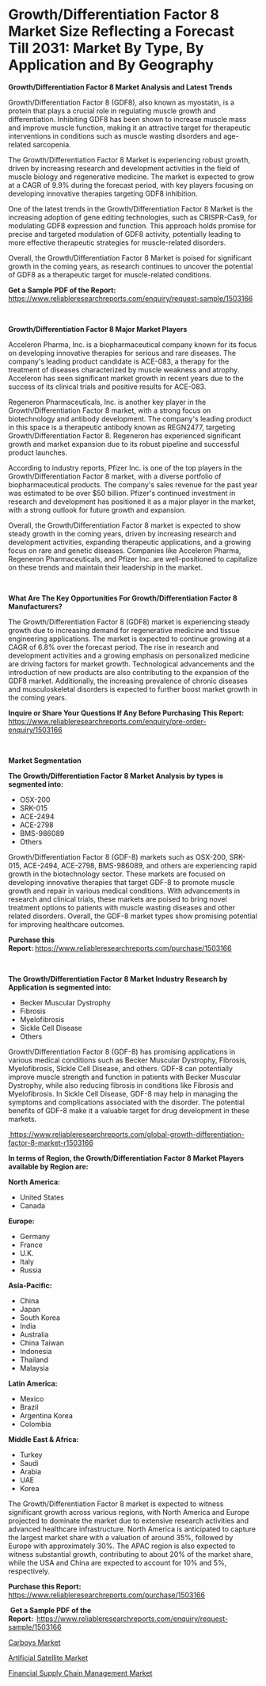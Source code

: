 <p><h1>Growth/Differentiation Factor 8 Market Size Reflecting a Forecast Till 2031: Market By Type, By Application and By Geography</h1></p><p><strong>Growth/Differentiation Factor 8 Market Analysis and Latest Trends</strong></p>
<p><p>Growth/Differentiation Factor 8 (GDF8), also known as myostatin, is a protein that plays a crucial role in regulating muscle growth and differentiation. Inhibiting GDF8 has been shown to increase muscle mass and improve muscle function, making it an attractive target for therapeutic interventions in conditions such as muscle wasting disorders and age-related sarcopenia.</p><p>The Growth/Differentiation Factor 8 Market is experiencing robust growth, driven by increasing research and development activities in the field of muscle biology and regenerative medicine. The market is expected to grow at a CAGR of 9.9% during the forecast period, with key players focusing on developing innovative therapies targeting GDF8 inhibition.</p><p>One of the latest trends in the Growth/Differentiation Factor 8 Market is the increasing adoption of gene editing technologies, such as CRISPR-Cas9, for modulating GDF8 expression and function. This approach holds promise for precise and targeted modulation of GDF8 activity, potentially leading to more effective therapeutic strategies for muscle-related disorders.</p><p>Overall, the Growth/Differentiation Factor 8 Market is poised for significant growth in the coming years, as research continues to uncover the potential of GDF8 as a therapeutic target for muscle-related conditions.</p></p>
<p><strong>Get a Sample PDF of the Report:&nbsp;</strong> <a href="https://www.reliableresearchreports.com/enquiry/request-sample/1503166">https://www.reliableresearchreports.com/enquiry/request-sample/1503166</a></p>
<p>&nbsp;</p>
<p><strong>Growth/Differentiation Factor 8 Major Market Players</strong></p>
<p><p>Acceleron Pharma, Inc. is a biopharmaceutical company known for its focus on developing innovative therapies for serious and rare diseases. The company's leading product candidate is ACE-083, a therapy for the treatment of diseases characterized by muscle weakness and atrophy. Acceleron has seen significant market growth in recent years due to the success of its clinical trials and positive results for ACE-083.</p><p>Regeneron Pharmaceuticals, Inc. is another key player in the Growth/Differentiation Factor 8 market, with a strong focus on biotechnology and antibody development. The company's leading product in this space is a therapeutic antibody known as REGN2477, targeting Growth/Differentiation Factor 8. Regeneron has experienced significant growth and market expansion due to its robust pipeline and successful product launches.</p><p>According to industry reports, Pfizer Inc. is one of the top players in the Growth/Differentiation Factor 8 market, with a diverse portfolio of biopharmaceutical products. The company's sales revenue for the past year was estimated to be over $50 billion. Pfizer's continued investment in research and development has positioned it as a major player in the market, with a strong outlook for future growth and expansion.</p><p>Overall, the Growth/Differentiation Factor 8 market is expected to show steady growth in the coming years, driven by increasing research and development activities, expanding therapeutic applications, and a growing focus on rare and genetic diseases. Companies like Acceleron Pharma, Regeneron Pharmaceuticals, and Pfizer Inc. are well-positioned to capitalize on these trends and maintain their leadership in the market.</p></p>
<p>&nbsp;</p>
<p><strong>What Are The Key Opportunities For Growth/Differentiation Factor 8 Manufacturers?</strong></p>
<p><p>The Growth/Differentiation Factor 8 (GDF8) market is experiencing steady growth due to increasing demand for regenerative medicine and tissue engineering applications. The market is expected to continue growing at a CAGR of 6.8% over the forecast period. The rise in research and development activities and a growing emphasis on personalized medicine are driving factors for market growth. Technological advancements and the introduction of new products are also contributing to the expansion of the GDF8 market. Additionally, the increasing prevalence of chronic diseases and musculoskeletal disorders is expected to further boost market growth in the coming years.</p></p>
<p><strong>Inquire or Share Your Questions If Any Before Purchasing This Report:</strong> <a href="https://www.reliableresearchreports.com/enquiry/pre-order-enquiry/1503166">https://www.reliableresearchreports.com/enquiry/pre-order-enquiry/1503166</a></p>
<p>&nbsp;</p>
<p><strong>Market Segmentation</strong></p>
<p><strong>The Growth/Differentiation Factor 8 Market Analysis by types is segmented into:</strong></p>
<p><ul><li>OSX-200</li><li>SRK-015</li><li>ACE-2494</li><li>ACE-2798</li><li>BMS-986089</li><li>Others</li></ul></p>
<p><p>Growth/Differentiation Factor 8 (GDF-8) markets such as OSX-200, SRK-015, ACE-2494, ACE-2798, BMS-986089, and others are experiencing rapid growth in the biotechnology sector. These markets are focused on developing innovative therapies that target GDF-8 to promote muscle growth and repair in various medical conditions. With advancements in research and clinical trials, these markets are poised to bring novel treatment options to patients with muscle wasting diseases and other related disorders. Overall, the GDF-8 market types show promising potential for improving healthcare outcomes.</p></p>
<p><strong>Purchase this Report:&nbsp;</strong><a href="https://www.reliableresearchreports.com/purchase/1503166">https://www.reliableresearchreports.com/purchase/1503166</a></p>
<p>&nbsp;</p>
<p><strong>The Growth/Differentiation Factor 8 Market Industry Research by Application is segmented into:</strong></p>
<p><ul><li>Becker Muscular Dystrophy</li><li>Fibrosis</li><li>Myelofibrosis</li><li>Sickle Cell Disease</li><li>Others</li></ul></p>
<p><p>Growth/Differentiation Factor 8 (GDF-8) has promising applications in various medical conditions such as Becker Muscular Dystrophy, Fibrosis, Myelofibrosis, Sickle Cell Disease, and others. GDF-8 can potentially improve muscle strength and function in patients with Becker Muscular Dystrophy, while also reducing fibrosis in conditions like Fibrosis and Myelofibrosis. In Sickle Cell Disease, GDF-8 may help in managing the symptoms and complications associated with the disorder. The potential benefits of GDF-8 make it a valuable target for drug development in these markets.</p></p>
<p><a href="https://www.reliableresearchreports.com/global-growth-differentiation-factor-8-market-r1503166">&nbsp;https://www.reliableresearchreports.com/global-growth-differentiation-factor-8-market-r1503166</a></p>
<p><strong>In terms of Region, the Growth/Differentiation Factor 8 Market Players available by Region are:</strong></p>
<p>
    <p> <strong> North America: </strong>
        <ul>
            <li>United States</li>
            <li>Canada</li>
        </ul>
        </p> 
    <p> <strong> Europe: </strong>
        <ul>
            <li>Germany</li>
            <li>France</li>
            <li>U.K.</li>
            <li>Italy</li>
            <li>Russia</li>
        </ul>
        </p> 
    <p> <strong> Asia-Pacific: </strong>
        <ul>
            <li>China</li>
            <li>Japan</li>
            <li>South Korea</li>
            <li>India</li>
            <li>Australia</li>
            <li>China Taiwan</li>
            <li>Indonesia</li>
            <li>Thailand</li>
            <li>Malaysia</li>
        </ul>
        </p> 
    <p> <strong> Latin America: </strong>
        <ul>
            <li>Mexico</li>
            <li>Brazil</li>
            <li>Argentina Korea</li>
            <li>Colombia</li>
        </ul>
        </p> 
    <p> <strong> Middle East & Africa: </strong>
        <ul>
            <li>Turkey</li>
            <li>Saudi</li>
            <li>Arabia</li>
            <li>UAE</li>
            <li>Korea</li>
        </ul>
    </p>
    </p>
<p><p>The Growth/Differentiation Factor 8 market is expected to witness significant growth across various regions, with North America and Europe projected to dominate the market due to extensive research activities and advanced healthcare infrastructure. North America is anticipated to capture the largest market share with a valuation of around 35%, followed by Europe with approximately 30%. The APAC region is also expected to witness substantial growth, contributing to about 20% of the market share, while the USA and China are expected to account for 10% and 5%, respectively.</p></p>
<p><strong>Purchase this Report: </strong><a href="https://www.reliableresearchreports.com/purchase/1503166">https://www.reliableresearchreports.com/purchase/1503166</a></p>
<p>&nbsp;<strong>Get a Sample PDF of the Report:&nbsp;&nbsp;</strong><a href="https://www.reliableresearchreports.com/enquiry/request-sample/1503166">https://www.reliableresearchreports.com/enquiry/request-sample/1503166</a></p>
<p><strong></strong></p>
<p><p><a href="https://github.com/CliffMedina6/Market-Research-Report-List-5/blob/main/carboys-market.md">Carboys Market</a></p><p><a href="https://github.com/suitykhatun12/Market-Research-Report-List-1/blob/main/artificial-satellite-market.md">Artificial Satellite Market</a></p><p><a href="https://github.com/provorikovar/Market-Research-Report-List-5/blob/main/financial-supply-chain-management-market.md">Financial Supply Chain Management Market</a></p></p>